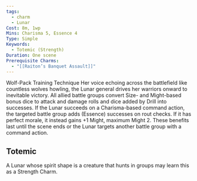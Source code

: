 ```yaml
---
tags:
  - charm
  - Lunar
Cost: 8m, 1wp
Mins: Charisma 5, Essence 4
Type: Simple
Keywords:
  - Totemic (Strength)
Duration: One scene
Prerequisite Charms:
  - "[[Raiton’s Banquet Assault]]"
---
```

Wolf-Pack Training Technique Her voice echoing across the battlefield like countless wolves howling, the Lunar general drives her warriors onward to inevitable victory. All allied battle groups convert Size- and Might-based bonus dice to attack and damage rolls and dice added by Drill into successes. If the Lunar succeeds on a Charisma-based command action, the targeted battle group adds (Essence) successes on rout checks. If it has perfect morale, it instead gains +1 Might, maximum Might 2. These benefits last until the scene ends or the Lunar targets another battle group with a command action. 
## Totemic 

A Lunar whose spirit shape is a creature that hunts in groups may learn this as a Strength Charm. 